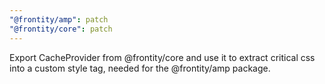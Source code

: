 ```yaml
---
"@frontity/amp": patch
"@frontity/core": patch
---
```


Export CacheProvider from @frontity/core and use it to extract critical css into a custom style tag, needed for the @frontity/amp package.
